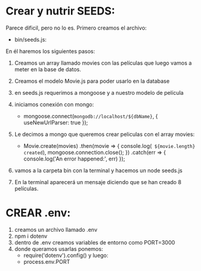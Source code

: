 # Crear y nutrir SEEDS:
Parece dificil, pero no lo es.
Primero creamos el archivo:
- bin/seeds.js:

En él haremos los siguientes pasos:

1) Creamos un array llamado movies con las películas que luego vamos a meter en la base de datos.
2) Creamos el modelo Movie.js para poder usarlo en la database
3) en seeds.js requerimos a mongoose y a nuestro modelo de película
4) iniciamos conexión con mongo:
   - mongoose.connect(`mongodb://localhost/${dbName}`, { useNewUrlParser: true });
5) Le decimos a mongo que queremos crear peliculas con el array movies:

   - Movie.create(movies)
        .then(movie => { console.log(` ${movie.length} created`),
          mongoose.connection.close();
          })
        .catch(err => { console.log('An error happened:', err) });

6) vamos a la carpeta bin con la terminal y hacemos un node seeds.js
7) En la terminal aparecerá un mensaje diciendo que se han creado 8 películas.

# CREAR .env:

1) creamos un archivo llamado .env
2) npm i dotenv
3) dentro de .env creamos variables de entorno como PORT=3000
4) donde queramos usarlas ponemos:
   - require('dotenv').config()
y luego:
   - process.env.PORT
